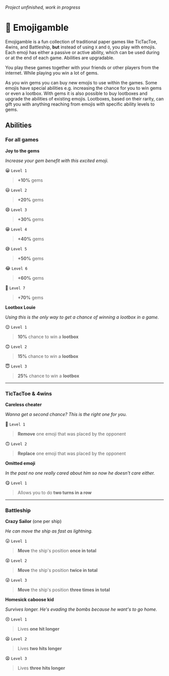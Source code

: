 *Project unfinished, work in progress*

# 🎰 Emojigamble

Emojigamble is a fun collection of traditional paper games like TicTacToe, 4wins, and Battleship, **but** instead of using `X` and `O`, you play with emojis. Each emoji has either a passive or active ability, which can be used during or at the end of each game. Abilities are upgradable.

You play these games together with your friends or other players from the internet. While playing you win a lot of gems.

As you win gems you can buy new emojis to use within the games. Some emojis have special abilities e.g. increasing the chance for you to win gems or even a lootbox. With gems it is also possible to buy lootboxes and upgrade the abilities of existing emojis. Lootboxes, based on their rarity, can gift you with anything reaching from emojis with specific ability levels to gems.

## Abilities

 ### For all games

  **Joy to the gems**

  *Increase your gem benefit with this excited emoji.*

   😀 `Level 1`

   > **+10%** gems

   😃 `Level 2`

   > **+20%** gems

   😄 `Level 3`

   > **+30%** gems

   😁 `Level 4`

   > **+40%** gems

   😅 `Level 5`

   > **+50%** gems

   😂 `Level 6`

   > **+60%** gems

   🤣 `Level 7`

   > **+70%** gems

 **Lootbox Louie**

  *Using this is the only way to get a chance of winning a lootbox in a game.*

   😌 `Level 1`

   > **10%** chance to win a **lootbox**

   😊 `Level 2`

   > **15%** chance to win a **lootbox**

   😇 `Level 3`

   > **25%** chance to win a **lootbox**

<hr>

### TicTacToe & 4wins

 **Careless cheater**

  *Wanna get a second chance? This is the right one for you.*

  🙂 `Level 1`

  > **Remove** one emoji that was placed by the opponent

  🙃 `Level 2`

  > **Replace** one emoji that was placed by the opponent

 **Omitted emoji**

  *In the past no one really cared about him so now he doesn't care either.*

   😋 `Level 1`

   > Allows you to do **two turns in a row**

<hr>

### Battleship

 **Crazy Sailor** (one per ship)

  *He can move the ship as fast as lightning.*

   😛 `Level 1`

   > **Move** the ship's position **once in total**

   😝 `Level 2`

   >**Move** the ship's position **twice in total**

   😜 `Level 3`

   > **Move** the ship's position **three times in total**

 **Homesick caboose kid**

  *Survives longer. He's evading the bombs because he want's to go home.*

   😣 `Level 1`

   > Lives **one hit longer**

   😫 `Level 2`

   > Lives **two hits longer**

   😩 `Level 3`

   > Lives **three hits longer**

